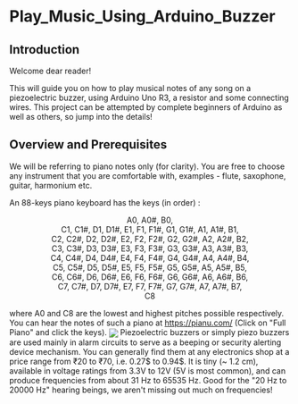 # Play_Music_Using_Arduino_Buzzer
## Introduction
Welcome dear reader! 

This will guide you on how to play musical notes of any song on a piezoelectric buzzer, using Arduino Uno R3, a resistor and some connecting wires.
This project can be attempted by complete beginners of Arduino as well as others, so jump into the details!
## Overview and Prerequisites
We will be referring to piano notes only (for clarity). You are free to choose any instrument that you are comfortable with, examples - flute, saxophone, guitar, harmonium etc.

An 88-keys piano keyboard has the keys (in order) :

<center>A0, A0#, B0, <br>
C1, C1#, D1, D1#, E1, F1, F1#, G1, G1#, A1, A1#, B1, <br>
C2, C2#, D2, D2#, E2, F2, F2#, G2, G2#, A2, A2#, B2, <br>
C3, C3#, D3, D3#, E3, F3, F3#, G3, G3#, A3, A3#, B3, <br>
C4, C4#, D4, D4#, E4, F4, F4#, G4, G4#, A4, A4#, B4, <br>
C5, C5#, D5, D5#, E5, F5, F5#, G5, G5#, A5, A5#, B5, <br>
C6, C6#, D6, D6#, E6, F6, F6#, G6, G6#, A6, A6#, B6, <br>
C7, C7#, D7, D7#, E7, F7, F7#, G7, G7#, A7, A7#, B7, <br>
  C8<br></center>

where A0 and C8 are the lowest and highest pitches possible respectively.
You can hear the notes of such a piano at https://pianu.com/ (Click on "Full Piano" and click the keys).
<img src="https://res.cloudinary.com/ritikadas/image/upload/v1596050238/My_Images/Arduino_Notes_bn7u8t.png" align="center">
Piezoelectric buzzers or simply piezo buzzers are used mainly in alarm circuits to serve as a beeping or security alerting device mechanism. You can generally find them at any electronics shop at a price range from ₹20 to ₹70, i.e. 0.27$ to 0.94$. It is tiny (~ 1.2 cm), available in voltage ratings from 3.3V to 12V (5V is most common), and can produce frequencies from about 31 Hz to 65535 Hz. Good for the "20 Hz to 20000 Hz" hearing beings, we aren't missing out much on frequencies!
